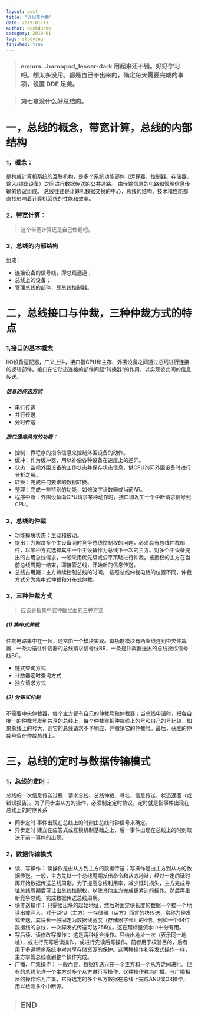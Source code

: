 ```yaml
---
layout: post
title: "计组第六章"
date: 2019-01-11
author: duckduckk
category: 2019-01
tags: studying
finished: true
---
```



> ### emmm...haroopad_lesser-dark 用起来还不错。好好学习吧。想太多没用。都是自己干出来的，确定每天需要完成的事项，设置 DDE 足矣。 <br/>


> ### 第七章没什么好总结的。

# 一，总线的概念，带宽计算，总线的内部结构 
### 1，概念：
是构成计算机系统的互联机构，是多个系统功能部件（运算器、控制器、存储器、输入/输出设备）之间进行数据传送的公共通路。
由传输信息的电路和管理信息传输的协议组成。
总线往往是计算机数据交换的中心，总线的结构、技术和性能都直接影响着计算机系统的性能和效率。
### 2，带宽计算：

> 这个带宽计算还是自己做题吧。

### 3，总线的内部结构
组成：
* 连接设备的信号线，即总线通道；
* 总线上的设备；
* 管理总线的部件，即总线控制器。


# 二，总线接口与仲裁，三种仲裁方式的特点

### 1,接口的基本概念
I/O设备适配器，广义上讲，接口指CPU和主存、外围设备之间通过总线进行连接的逻辑部件。接口在它动态连接的部件间起“转换器”的作用，以实现彼此间的信息传送。
##### 信息的传送方式
* 串行传送
* 并行传送
* 分时传送

##### 接口通常具有的功能：
* 控制：靠程序的指令信息来控制外围设备的动作。
* 缓冲：作为缓冲器，用以补偿各种设备在速度上的差异。
* 状态：监视外围设备的工作状态并保存状态信息，供CPU询问外围设备时进行分析之用。
* 转换：完成任何要求的数据转换。
* 整理：完成一些特别的功能，如修改字计数器或当前AR。
* 程序中断：外围设备向CPU请求某种动作时，接口即发生一个中断请求信号到CPU。

### 2，总线的仲裁
* 功能模块状态：主动和被动。
* 提出：为解决多个主设备同时竞争总线控制权的问题，必须具有总线仲裁部件，以某种方式选择其中一个主设备作为总线下一次的主方。对多个主设备提出的占用总线请求，一般采用优先级或公平策略进行仲裁。被授权的主方在当前总线周期一结束，即接管总线，开始新的信息传送。  
* 总线占用期：主方持续控制总线的时间。
按照总线仲裁电路的位置不同，仲裁方式分为集中式仲裁和分布式仲裁。

### 3，三种仲裁方式
> 应该是指集中式仲裁里面的三种方式


##### (1) 集中式仲裁
仲裁电路集中在一起，通常由一个模块实现。每功能模块有两条线连到中央仲裁器：一条为送往仲裁器的总线请求信号线BR，一条是仲裁器送出的总线授权信号线BG。
* 链式查询方式
* 计数器定时查询方式
* 独立请求方式


##### (2) 分布式仲裁
不需要中央仲裁器，每个主方都有自己的仲裁号和仲裁器；当总线申请时，把各自唯一的仲裁号发到共享的总线上，每个仲裁器把仲裁线上的号和自己的号比较，如果总线上的号大，则它的总线请求不予响应，并撤销它的仲裁号。最后，获胜的仲裁号留在仲裁总线上。



# 三，总线的定时与数据传输模式 

### 1，总线的定时：
总线的一次信息传送过程：请求总线、总线仲裁、寻址、信息传送、状态返回（或错误报告）。为了同步主从方的操作，必须制定定时协议。定时就是指事件出现在总线上的时序关系 
* 同步定时
事件出现在总线上的时刻由总线时钟信号来确定。
* 异步定时
建立在应答式或互锁机制基础之上，后一事件出现在总线上的时刻取决于前一事件的出现。     

### 2，数据传输模式
* 读、写操作：
读操作是由从方到主方的数据传送；写操作是由主方到从方的数据传送。一般，主方先以一个总线周期发出命令和从方地址，经过一定的延时再开始数据传送总线周期。为了提高总线利用率，减少延时损失，主方完成寻址总线周期后可让出总线控制权，以使其他主方完成更紧迫的操作。然后再重新竞争总线，完成数据传送总线周期。
* 块传送操作：
只需给出块的起始地址，然后对固定块长度的数据一个接一个地读出或写入。对于CPU（主方）—存储器（从方）而言的块传送，常称为猝发式传送，其块长一般固定为数据线宽度（存储器字长）的4倍。例如一个64位数据线的总线，一次猝发式传送可达256位。这在超标量流水中十分有用。
* 写后读、读修改写操作：
这是两种组合操作。只给出地址一次（表示同一地址），或进行先写后读操作，或进行先读后写操作。前者用于校验目的，后者用于多道程序系统中对共享存储资源的保护。这两种操作和猝发式操作一样，主方掌管总线直到整个操作完成。
* 广播、广集操作：
一般而言，数据传送只在一个主方和一个从方之间进行。但有的总线允许一个主方对多个从方进行写操作，这种操作称为广播。与广播相反的操作称为广集，它将选定的多个从方数据在总线上完成AND或OR操作，用以检测多个中断源。

> ## END

